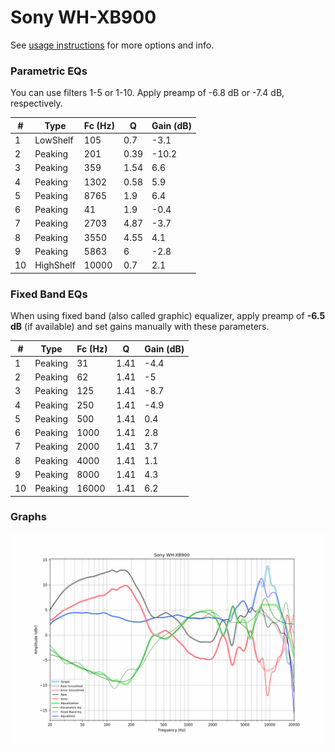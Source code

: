 # Sony WH-XB900
See [usage instructions](https://github.com/jaakkopasanen/AutoEq#usage) for more options and info.

### Parametric EQs
You can use filters 1-5 or 1-10. Apply preamp of -6.8 dB or -7.4 dB, respectively.

|   # | Type      |   Fc (Hz) |    Q |   Gain (dB) |
|-----|-----------|-----------|------|-------------|
|   1 | LowShelf  |       105 | 0.7  |        -3.1 |
|   2 | Peaking   |       201 | 0.39 |       -10.2 |
|   3 | Peaking   |       359 | 1.54 |         6.6 |
|   4 | Peaking   |      1302 | 0.58 |         5.9 |
|   5 | Peaking   |      8765 | 1.9  |         6.4 |
|   6 | Peaking   |        41 | 1.9  |        -0.4 |
|   7 | Peaking   |      2703 | 4.87 |        -3.7 |
|   8 | Peaking   |      3550 | 4.55 |         4.1 |
|   9 | Peaking   |      5863 | 6    |        -2.8 |
|  10 | HighShelf |     10000 | 0.7  |         2.1 |

### Fixed Band EQs
When using fixed band (also called graphic) equalizer, apply preamp of **-6.5 dB** (if available) and set gains manually with these parameters.

|   # | Type    |   Fc (Hz) |    Q |   Gain (dB) |
|-----|---------|-----------|------|-------------|
|   1 | Peaking |        31 | 1.41 |        -4.4 |
|   2 | Peaking |        62 | 1.41 |        -5   |
|   3 | Peaking |       125 | 1.41 |        -8.7 |
|   4 | Peaking |       250 | 1.41 |        -4.9 |
|   5 | Peaking |       500 | 1.41 |         0.4 |
|   6 | Peaking |      1000 | 1.41 |         2.8 |
|   7 | Peaking |      2000 | 1.41 |         3.7 |
|   8 | Peaking |      4000 | 1.41 |         1.1 |
|   9 | Peaking |      8000 | 1.41 |         4.3 |
|  10 | Peaking |     16000 | 1.41 |         6.2 |

### Graphs
![](./Sony%20WH-XB900.png)
